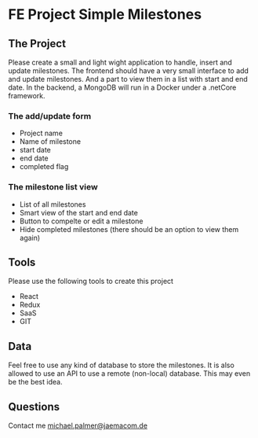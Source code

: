 # FE Project Simple Milestones

## The Project

Please create a small and light wight application to handle, insert and update milestones. The frontend should have a very small interface to add and update milestones. And a part to view them in a list with start and end date. In the backend, a MongoDB will run in a Docker under a .netCore framework.

### The add/update form

- Project name
- Name of milestone
- start date
- end date
- completed flag

### The milestone list view

- List of all milestones
- Smart view of the start and end date
- Button to compelte or edit a milestone
- Hide completed milestones (there should be an option to view them again)

## Tools

Please use the following tools to create this project

- React
- Redux
- SaaS
- GIT

## Data

Feel free to use any kind of database to store the milestones. It is also allowed to use an API to use a remote (non-local) database. This may even be the best idea.

## Questions

Contact me michael.palmer@jaemacom.de

